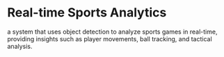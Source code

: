 # Real-time Sports Analytics

 a system that uses object detection to analyze sports games in real-time, providing insights such as player movements, ball tracking, and tactical analysis.
